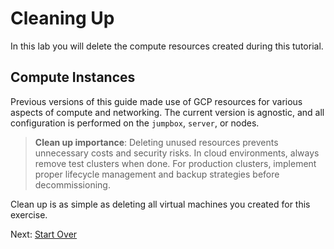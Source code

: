 # Cleaning Up

In this lab you will delete the compute resources created during this tutorial.

## Compute Instances

Previous versions of this guide made use of GCP resources for various aspects of compute and networking. The current version is agnostic, and all configuration is performed on the `jumpbox`, `server`, or nodes.

> **Clean up importance**: Deleting unused resources prevents unnecessary costs and security risks. In cloud environments, always remove test clusters when done. For production clusters, implement proper lifecycle management and backup strategies before decommissioning.

Clean up is as simple as deleting all virtual machines you created for this exercise.

Next: [Start Over](../README.md)

